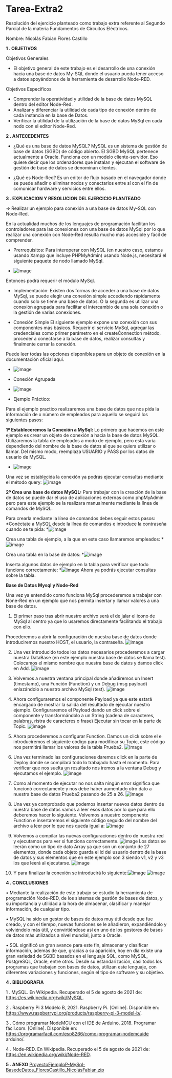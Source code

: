 # Tarea-Extra2
Resolución del ejercicio planteado como trabajo extra referente al Segundo Parcial de la materia Fundamentos de Circuitos Eléctricos.

Nombre: Nicolás Fabian Flores Castillo


**1 . OBJETIVOS**

Objetivos Generales
* El objetivo general de este trabajo es el desarrollo de una conexión hacia una base de datos My-SQL donde el usuario pueda tener acceso a datos apoyándonos de la herramienta de desarrollo Node-RED.


Objetivos Especificos
* Comprender la operatividad y utilidad de la base de datos MySQL dentro del editor Node-Red.
* Analizar y diferenciar la utilidad de cada tipo de conexión dentro de cada instancia en la base de Datos.
* Verificar la utilidad de la utilización de la base de datos MySql en cada nodo con el editor Node-Red.
 
 
 **2 . ANTECEDENTES**
 
 * ¿Qué es una base de datos MySQL?
MySQL es un sistema de gestión de base de datos (SGBD) de código abierto. El SGBD MySQL pertenece actualmente a Oracle. Funciona con un modelo cliente-servidor. Eso quiere decir que los ordenadores que instalan y ejecutan el software de gestión de base de datos se denominan clientes.

 * ¿Qué es Node-Red? 
Es un editor de flujo basado en el navegador donde se puede añadir o eliminar nodos y conectarlos entre sí con el fin de comunicar hardware y servicios entre ellos.


**3 . EXPLICACION Y RESOLUCION DEL EJERCICIO PLANTEADO**

  => Realizar un ejemplo para conexión a una base de datos My-SQL con Node-Red.
   
 En la actualidad muchos de los lenguajes de programación facilitan los controladores para las conexiones con una base de datos MySql por lo que realizar una conexión con Node-Red resulta mucho más accesible y fácil de comprender. 

* Prerrequisitos:
Para interoperar con MySQL (en nuestro caso, estamos usando Xampp que incluye PHPMyAdmin) usando Node.js, necesitará el siguiente paquete de nodo llamado MySql.

* ![image](https://user-images.githubusercontent.com/84397670/128445521-09fbd83e-e386-4f0d-8927-450adbf393d6.png)

Entonces podrá requerir el módulo MySql.

* Implementación:
Existen dos formas de acceder a una base de datos MySql, se puede elegir una conexión simple accediendo rápidamente cuando solo se tiene una base de datos. O la segunda es utilizar una conexión agrupada para facilitar el intercambio de una sola conexión o la gestión de varias conexiones.

* Conexión Simple
El siguiente ejemplo expone una conexión con sus componentes más básicos. Requerir el servicio MySql, agregar las credenciales como primer parámetro en el createConnection método, proceder a conectarse a la base de datos, realizar consultas y finalmente cerrar la conexión.

Puede leer todas las opciones disponibles para un objeto de conexión en la documentación oficial aquí.
* ![image](https://user-images.githubusercontent.com/84397670/128445644-94adc344-1688-410d-ac3a-f10b209f954c.png)

* Conexión Agrupada
* ![image](https://user-images.githubusercontent.com/84397670/128445678-89b9ec4d-1971-442e-8ffe-3c771b5e97a3.png)

* Ejemplo Práctico:

Para el ejemplo practico realizaremos una base de datos que nos pida la información de x número de empleados para aquello se seguirá los siguientes pasos:

**1º Estableceremos la Conexión a MySql:** Lo primero que hacemos en este ejemplo es crear un objeto de conexión a hacia la base de datos MySQL. Utilizaremos la tabla de empleados a modo de ejemplo, pero esta varía dependiendo del nombre de la base de datos al que se quiera utilizar o llamar. Del mismo modo, reemplaza USUARIO y PASS por los datos de usuario de MySQL.

* ![image](https://user-images.githubusercontent.com/84397670/128445794-8dd170dd-4a42-44e8-9176-092dfb7fc4e0.png)

Una vez se establecida la conexión ya podrás ejecutar consultas mediante el método query:
![image](https://user-images.githubusercontent.com/84397670/128445815-0e4a670b-a799-4904-a3cf-8e6b44ad6c15.png)

**2º Crea una base de datos MySQL:**  Para trabajar con la creación de la base de datos se puede dar el uso de aplicaciones externas como phpMyAdmin pero para este ejemplo se la realizara manualmente mediante la línea de comandos de MySQL.

Para crearla mediante la línea de comandos debes seguir estos pasos:
*Conéctate a MySQL desde la línea de comandos e introduce la contraseña cuando se te pida:
*![image](https://user-images.githubusercontent.com/84397670/128445888-a5bb0f09-12d8-42fe-bee5-6d2720104acb.png)

Crea una tabla de ejemplo, a la que en este caso llamaremos empleados:
*![image](https://user-images.githubusercontent.com/84397670/128445926-9393c989-8b44-4611-9492-2f855ec25e79.png)

Crea una tabla en la base de datos:
*![image](https://user-images.githubusercontent.com/84397670/128445943-5c5c2900-9ceb-45bb-b716-64aed234824b.png)

Inserta algunos datos de ejemplo en la tabla para verificar que todo funcione correctamente:
*![image](https://user-images.githubusercontent.com/84397670/128445963-87bb9942-798d-4caa-a8cc-4fa3cdccc2ba.png)
Ahora ya podrás ejecutar consultas sobre la tabla.

**Base de Datos Mysql y Node-Red**

Una vez ya entendido como funciona MySql procederemos a trabajar con None-Red en un ejemplo que nos permita insertar y llamar valores a una base de datos. 

1. El primer paso tras abrir nuestro archivo será el de jalar el icono de MySql al centro ya que lo usaremos directamente facilitando el trabajo con ello.

Procederemos a abrir la configuración de nuestra base de datos donde introduciremos nuestro HOST, el usuario, la contraseña.
![image](https://user-images.githubusercontent.com/84397670/129117744-6217c90c-d9a3-41ab-a304-4bc8be7c84cd.png)

2. Una vez introducido todos los datos necesarios procederemos a cargar nuestra DataBase (en este ejemplo nuestra base de datos se llama test). Colocamos el mismo nombre que nuestra base de datos y damos click en Add. 
![image](https://user-images.githubusercontent.com/84397670/129117798-42772e68-2222-43e5-99bb-32db4565b825.png)

3.	Volvemos a nuestra ventana principal donde añadiremos un Insert (timestamp), una Función (Function) y un Debug (msg payload) enlazándolo a nuestro archivo MySql (test).
![image](https://user-images.githubusercontent.com/84397670/129117819-64b1cefa-245b-4e2b-ba2a-968b701d5978.png)

4.	Ahora configuraremos el componente Payload ya que este estará encargado de mostrar la salida del resultado de ejecutar nuestro ejemplo. Configuraremos el Payload dando un click sobre el componente y transformándolo a un String (cadena de caracteres, palabras, ristra de caracteres o frase) Ejecutar sin tocar en la parte de Topic.
![image](https://user-images.githubusercontent.com/84397670/129117837-9bcf94b8-881b-4a6d-913e-b65d378a36e2.png)

5.	Ahora procederemos a configurar Function. Damos un click sobre el e introduciremos el siguiente código para modificar su Topic, este código nos permitirá llamar los valores de la tabla Prueba2.
![image](https://user-images.githubusercontent.com/84397670/129117864-0f406df5-652a-455a-b66e-d2dee51cdff6.png)

6.	Una vez terminado las configuraciones daremos click en la parte de Deploy donde se compilará todo lo trabajado hasta el momento. Para verificar que nos suelta un resultado nos iremos a la ventana Debug y ejecutamos el ejemplo.
![image](https://user-images.githubusercontent.com/84397670/129117884-b2aa1994-aff6-4b2c-b118-b85caf8d0cdd.png)

7.	Como al momento de ejecutar no nos salta ningún error significa que funcionó correctamente y nos debe haber aumentado otro dato a nuestra base de datos Prueba2 pasando de 25 a 26. 
![image](https://user-images.githubusercontent.com/84397670/129117905-9d8bf46d-8272-4638-adda-b8d26a726b69.png)

8.	Una vez ya comprobado que podemos insertar nuevos datos dentro de nuestra base de datos vamos a leer esos datos por lo que para ello deberemos hacer lo siguiente. Volvemos a nuestro componente Function e insertaremos el siguiente código seguido del nombre del archivo a leer por lo que nos queda igual a:
![image](https://user-images.githubusercontent.com/84397670/129117925-4928bace-42d7-4144-852d-0eb874761f2e.png)

9.	Volvemos a compilar las nuevas configuraciones dentro de nuestra red y ejecutamos para ver si funciona correctamente. 
![image](https://user-images.githubusercontent.com/84397670/129117951-4a0819ac-4cc1-41fc-bd6f-a3e4d277d8ea.png)
Los datos se leerán como un tipo de dato Array ya que son un conjunto de 27 elementos, donde cada objeto guarda el id del usuario dentro de la base de datos y sus elementos que en este ejemplo son 3 siendo v1, v2 y v3 los que leerá al ejecutarse.
![image](https://user-images.githubusercontent.com/84397670/129117976-69142814-5ff2-4f90-b599-6ccdd6edd00b.png)

10. Y para finalizar la conexión se introducirá lo siguiente:![image](https://user-images.githubusercontent.com/84397670/128446018-1528cfac-1ac2-437e-8a76-61bf3d8a8b35.png)
![image](https://user-images.githubusercontent.com/84397670/129117704-05d68cf5-6933-45aa-932d-ea2b0f313df7.png)

**4 . CONCLUSIONES**

•	Mediante la realización de este trabajo se estudio la herramienta de programación Node-RED, de los sistemas de gestión de bases de datos, y su importancia y utilidad a la hora de almacenar, clasificar y manejar información, de cualquier tipo.

•	MySQL ha sido un gestor de bases de datos muy útil desde que fue creado, y con el tiempo, nuevas funciones se le añadieron, expandiéndolo y volviéndolo más útil, y convirtiéndose así en uno de los gestores de bases de datos más utilizados a nivel mundial, junto a Oracle.

•	SQL significó un gran avance para este fin, almacenar y clasificar información, además de que, gracias a su aparición, hoy en día existe una gran variedad de SGBD basados en el lenguaje SQL, como MySQL, PostgreSQL, Oracle, entre otros. Desde su estandarización, casi todos los programas que trabajan con bases de datos, utilizan este lenguaje, con diferentes variaciones y funciones, según el tipo de software y su objetivo.



**4 . BIBLIOGRAFIA**

1 . MySQL. En Wikipedia. Recuperado el 5 de agosto de 2021 de: https://es.wikipedia.org/wiki/MySQL.

2 .	Raspberry Pi 3 Modelo B, 2021. Raspberry Pi. [Online]. Disponible en: https://www.raspberrypi.org/products/raspberry-pi-3-model-b/.

3 .	Cómo programar NodeMCU con el IDE de Arduino, 2018. Programar fácil.com. [Online]. Disponible en: https://programarfacil.com/esp8266/como-programar-nodemcuide arduino/.

4 .	Node-RED. En Wikipedia. Recuperado el 5 de agosto de 2021 de: https://en.wikipedia.org/wiki/Node-RED.

**5 . ANEXO**
[ProyectoEjemploP-MySql-BasedeDatos_FloresCastillo_NicolásFabian.zip](https://github.com/FloresNicolas/Tarea-Extra2/files/6971967/ProyectoEjemploP-MySql-BasedeDatos_FloresCastillo_NicolasFabian.zip)

